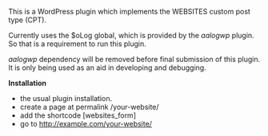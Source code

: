 This is a WordPress plugin which implements the WEBSITES custom post type (CPT).

Currently uses the $oLog global, which is provided by the *aalogwp* plugin. So that is a requirement to run this plugin.

*aalogwp* dependency will be removed before final submission of this plugin. It is only being used as an aid in developing and debugging.

**Installation**
- the usual plugin installation.
- create a page at permalink /your-website/
- add the shortcode [websites_form]
- go to http://example.com/your-website/


